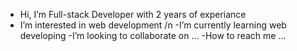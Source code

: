 - Hi, I’m Full-stack Developer with 2 years of experiance 
- I’m interested in web development /n
-I’m currently learning web developing
-I’m looking to collaborate on ...
-How to reach me ...

<!---
amrmuhamedd/amrmuhamedd is a ✨ special ✨ repository because its `README.md` (this file) appears on your GitHub profile.
You can click the Preview link to take a look at your changes.
--->
